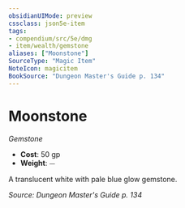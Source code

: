 ```yaml
---
obsidianUIMode: preview
cssclass: json5e-item
tags:
- compendium/src/5e/dmg
- item/wealth/gemstone
aliases: ["Moonstone"]
SourceType: "Magic Item"
NoteIcon: magicitem
BookSource: "Dungeon Master's Guide p. 134"
---
```

# Moonstone
*Gemstone*  

- **Cost**: 50 gp
- **Weight**: ⏤

A translucent white with pale blue glow gemstone.

*Source: Dungeon Master's Guide p. 134*
